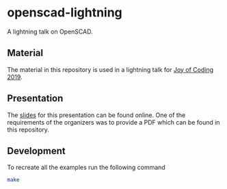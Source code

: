 # openscad-lightning
A lightning talk on OpenSCAD.

## Material
The material in this repository is used in a lightning talk for [Joy of Coding 2019][joy].

## Presentation
The [slides][presentation] for this presentation can be found online. One of the requirements of the organizers was to provide a PDF which can be found in this repository.

## Development
To recreate all the examples run the following command

```sh
make
```

[joy]: https://joyofcoding.org/2019/
[presentation]: https://docs.google.com/presentation/d/1aXeByTYVv0KsJA7sWF9D7wPAWrUXbPKhwq7EurypmFE/edit?usp=sharing
